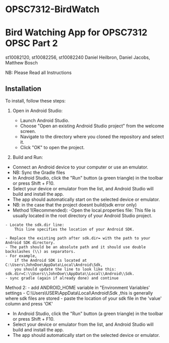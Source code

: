 # OPSC7312-BirdWatch
Bird Watching App for OPSC7312 
OPSC Part 2
=======================================
st10082120, st10082256, st10082240
Daniel Heilbron, Daniel Jacobs, Matthew Bosch

NB: Please Read all Instructions

Installation
------------
To install, follow these steps:

1. Open in Android Studio:
   - Launch Android Studio.
   - Choose "Open an existing Android Studio project" from the welcome screen.
   - Navigate to the directory where you cloned the repository and select it.
   - Click "OK" to open the project.

2.  Build and Run:
   - Connect an Android device to your computer or use an emulator.
   - NB: Sync the Gradle files
   - In Android Studio, click the "Run" button (a green triangle) in the toolbar or press Shift + F10.
   - Select your device or emulator from the list, and Android Studio will build and install the app.
   - The app should automatically start on the selected device or emulator.
   - NB: in the case that the project doesnt build(sdk error only)
   - 
     Method 1(Recommended):
	-Open the local.properties file: 
		This file is usually located in the root directory of your Android Studio project.

	- Locate the sdk.dir line: 
		This line specifies the location of your Android SDK.

	- Replace the existing path after sdk.dir= with the path to your Android SDK directory. 
	- The path should be an absolute path and it should use double backslashes (\\) as separators. 
	- For example, 
		if the Android SDK is located at C:\Users\JohnDoe\AppData\Local\Android\Sdk, 
		you should update the line to look like this: sdk.dir=C:\\Users\\JohnDoe\\AppData\\Local\\Android\\Sdk.
  	- sync gradle (again if already done) and continue
   
Method 2:
 	- add ANDROID_HOME variable in "Environment Variables' settings
	- C:\Users\USER\AppData\Local\Android\Sdk ,this is generally where sdk files are stored
	- paste the location of your sdk file in the 'value' column and press 'OK'



   - In Android Studio, click the "Run" button (a green triangle) in the toolbar or press Shift + F10.
   - Select your device or emulator from the list, and Android Studio will build and install the app.
   - The app should automatically start on the selected device or emulator.

